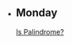 + ## **Monday**
  [Is Palindrome?](https://www.codewars.com/kata/57a5015d72292ddeb8000b31/train/javascript)  
